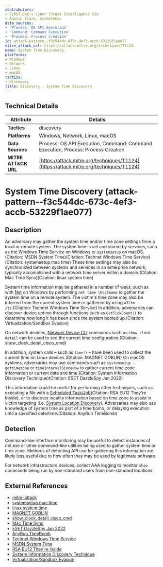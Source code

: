 ```yaml
---
contributors:
- FIRST.ORG's Cyber Threat Intelligence SIG
- Austin Clark, @c2defense
data_sources:
- 'Process: OS API Execution'
- 'Command: Command Execution'
- 'Process: Process Creation'
id: attack-pattern--f3c544dc-673c-4ef3-accb-53229f1ae077
mitre_attack_url: https://attack.mitre.org/techniques/T1124
name: System Time Discovery
platforms:
- Windows
- Network
- Linux
- macOS
tactics:
- discovery
title: discovery - System Time Discovery
---
```


## Technical Details

| Attribute | Details |
|-----------|----------|
| **Tactics** | discovery |
| **Platforms** | Windows, Network, Linux, macOS |
| **Data Sources** | Process: OS API Execution, Command: Command Execution, Process: Process Creation |
| **MITRE ATT&CK URL** | [https://attack.mitre.org/techniques/T1124](https://attack.mitre.org/techniques/T1124) |

# System Time Discovery (attack-pattern--f3c544dc-673c-4ef3-accb-53229f1ae077)

## Description
An adversary may gather the system time and/or time zone settings from a local or remote system. The system time is set and stored by services, such as the Windows Time Service on Windows or <code>systemsetup</code> on macOS.(Citation: MSDN System Time)(Citation: Technet Windows Time Service)(Citation: systemsetup mac time) These time settings may also be synchronized between systems and services in an enterprise network, typically accomplished with a network time server within a domain.(Citation: Mac Time Sync)(Citation: linux system time)

System time information may be gathered in a number of ways, such as with [Net](https://attack.mitre.org/software/S0039) on Windows by performing <code>net time \\hostname</code> to gather the system time on a remote system. The victim's time zone may also be inferred from the current system time or gathered by using <code>w32tm /tz</code>.(Citation: Technet Windows Time Service) In addition, adversaries can discover device uptime through functions such as <code>GetTickCount()</code> to determine how long it has been since the system booted up.(Citation: Virtualization/Sandbox Evasion)

On network devices, [Network Device CLI](https://attack.mitre.org/techniques/T1059/008) commands such as `show clock detail` can be used to see the current time configuration.(Citation: show_clock_detail_cisco_cmd)

In addition, system calls – such as <code>time()</code> – have been used to collect the current time on Linux devices.(Citation: MAGNET GOBLIN) On macOS systems, adversaries may use commands such as <code>systemsetup -gettimezone</code> or <code>timeIntervalSinceNow</code> to gather current time zone information or current date and time.(Citation: System Information Discovery Technique)(Citation: ESET DazzleSpy Jan 2022)

This information could be useful for performing other techniques, such as executing a file with a [Scheduled Task/Job](https://attack.mitre.org/techniques/T1053)(Citation: RSA EU12 They're Inside), or to discover locality information based on time zone to assist in victim targeting (i.e. [System Location Discovery](https://attack.mitre.org/techniques/T1614)). Adversaries may also use knowledge of system time as part of a time bomb, or delaying execution until a specified date/time.(Citation: AnyRun TimeBomb)

## Detection
Command-line interface monitoring may be useful to detect instances of net.exe or other command-line utilities being used to gather system time or time zone. Methods of detecting API use for gathering this information are likely less useful due to how often they may be used by legitimate software.

For network infrastructure devices, collect AAA logging to monitor `show` commands being run by non-standard users from non-standard locations.

## External References
- [mitre-attack](https://attack.mitre.org/techniques/T1124)
- [systemsetup mac time](https://support.apple.com/en-gb/guide/remote-desktop/apd95406b8d/mac)
- [linux system time](https://wiki.archlinux.org/title/System_time)
- [MAGNET GOBLIN](https://research.checkpoint.com/2024/magnet-goblin-targets-publicly-facing-servers-using-1-day-vulnerabilities/)
- [show_clock_detail_cisco_cmd](https://www.cisco.com/c/en/us/td/docs/ios-xml/ios/security/s1/sec-s1-cr-book/sec-cr-s2.html#wp1896741674)
- [Mac Time Sync](https://www.macinstruct.com/tutorials/synchronize-your-macs-clock-with-a-time-server/)
- [ESET DazzleSpy Jan 2022](https://www.welivesecurity.com/2022/01/25/watering-hole-deploys-new-macos-malware-dazzlespy-asia/)
- [AnyRun TimeBomb](https://any.run/cybersecurity-blog/time-bombs-malware-with-delayed-execution/)
- [Technet Windows Time Service](https://technet.microsoft.com/windows-server-docs/identity/ad-ds/get-started/windows-time-service/windows-time-service-tools-and-settings)
- [MSDN System Time](https://msdn.microsoft.com/ms724961.aspx)
- [RSA EU12 They're Inside](https://www.rsaconference.com/writable/presentations/file_upload/ht-209_rivner_schwartz.pdf)
- [System Information Discovery Technique](https://www.picussecurity.com/resource/the-system-information-discovery-technique-explained-mitre-attack-t1082)
- [Virtualization/Sandbox Evasion](https://www.picussecurity.com/resource/virtualization/sandbox-evasion-how-attackers-avoid-malware-analysis)
